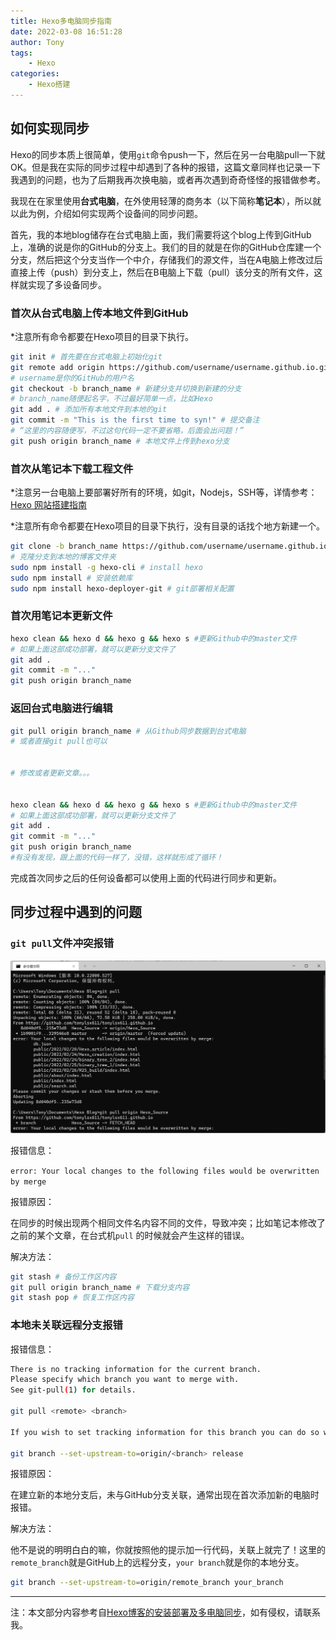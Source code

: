 ```yaml
---
title: Hexo多电脑同步指南
date: 2022-03-08 16:51:28
author: Tony
tags: 
	- Hexo
categories:
	- Hexo搭建
---
```


## 如何实现同步

Hexo的同步本质上很简单，使用`git`命令push一下，然后在另一台电脑pull一下就OK。但是我在实际的同步过程中却遇到了各种的报错，这篇文章同样也记录一下我遇到的问题，也为了后期我再次换电脑，或者再次遇到奇奇怪怪的报错做参考。

我现在在家里使用**台式电脑**，在外使用轻薄的商务本（以下简称**笔记本**），所以就以此为例，介绍如何实现两个设备间的同步问题。

首先，我的本地blog储存在台式电脑上面，我们需要将这个blog上传到GitHub上，准确的说是你的GitHub的分支上。我们的目的就是在你的GitHub仓库建一个分支，然后把这个分支当作一个中介，存储我们的源文件，当在A电脑上修改过后直接上传（push）到分支上，然后在B电脑上下载（pull）该分支的所有文件，这样就实现了多设备同步。

### 首次从台式电脑上传本地文件到GitHub

*注意所有命令都要在Hexo项目的目录下执行。

```bash
git init # 首先要在台式电脑上初始化git
git remote add origin https://github.com/username/username.github.io.git # 添加Github上的仓库地址
# username是你的GitHub的用户名
git checkout -b branch_name # 新建分支并切换到新建的分支
# branch_name随便起名字，不过最好简单一点，比如Hexo
git add . # 添加所有本地文件到本地的git
git commit -m "This is the first time to syn!" # 提交备注
# “这里的内容随便写，不过这句代码一定不要省略，后面会出问题！”
git push origin branch_name # 本地文件上传到hexo分支
```

### 首次从笔记本下载工程文件

*注意另一台电脑上要部署好所有的环境，如git，Nodejs，SSH等，详情参考：[Hexo 网站搭建指南](https://tonylsx611.github.io/2022/02/24/Hexo_creation/)

*注意所有命令都要在Hexo项目的目录下执行，没有目录的话找个地方新建一个。

```bash
git clone -b branch_name https://github.com/username/username.github.io
# 克隆分支到本地的博客文件夹
sudo npm install -g hexo-cli # install hexo
sudo npm install # 安装依赖库
sudo npm install hexo-deployer-git # git部署相关配置
```

### 首次用笔记本更新文件

```bash
hexo clean && hexo d && hexo g && hexo s #更新Github中的master文件
# 如果上面这部成功部署，就可以更新分支文件了
git add .
git commit -m "..."
git push origin branch_name
```

### 返回台式电脑进行编辑

```bash
git pull origin branch_name # 从Github同步数据到台式电脑
# 或者直接git pull也可以


# 修改或者更新文章。。。


hexo clean && hexo d && hexo g && hexo s #更新Github中的master文件
# 如果上面这部成功部署，就可以更新分支文件了
git add .
git commit -m "..."
git push origin branch_name
#有没有发现，跟上面的代码一样了，没错，这样就形成了循环！
```

完成首次同步之后的任何设备都可以使用上面的代码进行同步和更新。

## 同步过程中遇到的问题

### `git pull`文件冲突报错

![Screenshot 2022-03-08 161552](Hexo-synchronization/Screenshot%202022-03-08%20161552.png)

报错信息：

`error: Your local changes to the following files would be overwritten by merge`

报错原因：

在同步的时候出现两个相同文件名内容不同的文件，导致冲突；比如笔记本修改了之前的某个文章，在台式机`pull` 的时候就会产生这样的错误。

解决方法：

```bash
git stash # 备份工作区内容
git pull origin branch_name # 下载分支内容
git stash pop # 恢复工作区内容
```

### 本地未关联远程分支报错

报错信息：

```bash
There is no tracking information for the current branch.
Please specify which branch you want to merge with.
See git-pull(1) for details.

git pull <remote> <branch>

If you wish to set tracking information for this branch you can do so with:

git branch --set-upstream-to=origin/<branch> release
```

报错原因：

在建立新的本地分支后，未与GitHub分支关联，通常出现在首次添加新的电脑时报错。

解决方法：

他不是说的明明白白的嘛，你就按照他的提示加一行代码，关联上就完了！这里的`remote_branch`就是GitHub上的远程分支，`your branch`就是你的本地分支。

```bash
git branch --set-upstream-to=origin/remote_branch your_branch
```

---

注：本文部分内容参考自[Hexo博客的安装部署及多电脑同步](https://cloud.tencent.com/developer/article/1046404)，如有侵权，请联系我。
